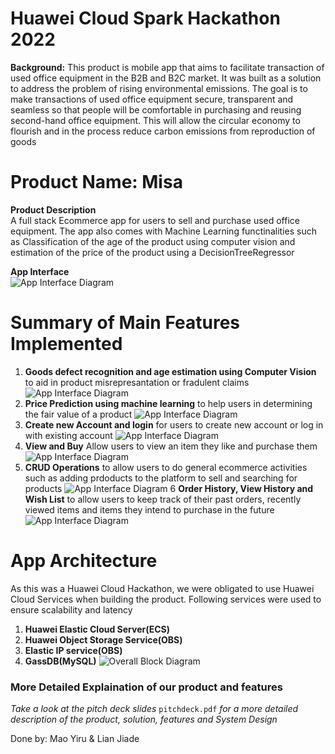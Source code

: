 # Huawei Cloud Spark Hackathon 2022

**Background:** This product is mobile app that aims to facilitate transaction of used office equipment in the B2B and B2C market. It was built as a solution to address the problem of rising environmental emissions. The goal is to make transactions of used office equipment secure, transparent and seamless so that people will be comfortable in purchasing and reusing second-hand office equipment. This will allow the circular economy to flourish and in the process reduce carbon emissions from reproduction of goods 


# Product Name: Misa
**Product Description**<br />
A full stack Ecommerce app for users to sell and purchase used office equipment. The app also comes with Machine Learning functinalities such as  Classification of the age of the product using computer vision and estimation of the price of the product using a DecisionTreeRegressor <br/>

**App Interface**<br />
![App Interface Diagram](https://github.com/CSjiade/Huawei_Cloud_Hackathon/blob/main/documents/interface.png)

# Summary of Main Features Implemented
1. **Goods defect recognition and age estimation using Computer Vision** to aid in product misrepresantation or fradulent claims
![App Interface Diagram](https://github.com/CSjiade/Huawei_Cloud_Hackathon/blob/main/documents/cv.png)
2. **Price Prediction using machine learning** to help users in determining the fair value of a product
![App Interface Diagram](https://github.com/CSjiade/Huawei_Cloud_Hackathon/blob/main/documents/predict.png)
3. **Create new Account and login** for users to create new account or log in with existing account
![App Interface Diagram](https://github.com/CSjiade/Huawei_Cloud_Hackathon/blob/main/documents/login.png)
4. **View and Buy** Allow users to view an item they like and purchase them
![App Interface Diagram](https://github.com/CSjiade/Huawei_Cloud_Hackathon/blob/main/documents/buy.png)
5. **CRUD Operations** to allow users to do general ecommerce activities such as adding prdoducts to the platform to sell and searching for products
![App Interface Diagram](https://github.com/CSjiade/Huawei_Cloud_Hackathon/blob/main/documents/crud.png)
6 **Order History, View History and Wish List** to allow users to keep track of their past orders, recently viewed items and items they intend to purchase in the future
![App Interface Diagram](https://github.com/CSjiade/Huawei_Cloud_Hackathon/blob/main/documents/list.png)

# App Architecture <br />
As this was a Huawei Cloud Hackathon, we were obligated to use Huawei Cloud Services when building the product. Following services were used to ensure scalability and latency
1. **Huawei Elastic Cloud Server(ECS)**
2. **Huawei Object Storage Service(OBS)**
3. **Elastic IP service(OBS)**
4. **GassDB(MySQL)**
![Overall Block Diagram](https://github.com/CSjiade/Huawei_Cloud_Hackathon/blob/main/documents/setup.png)

### More Detailed Explaination of our product and features
*Take a look at the pitch deck slides* `pitchdeck.pdf` *for a more detailed description of the product, solution, features and System Design*

Done by: Mao Yiru & Lian Jiade
